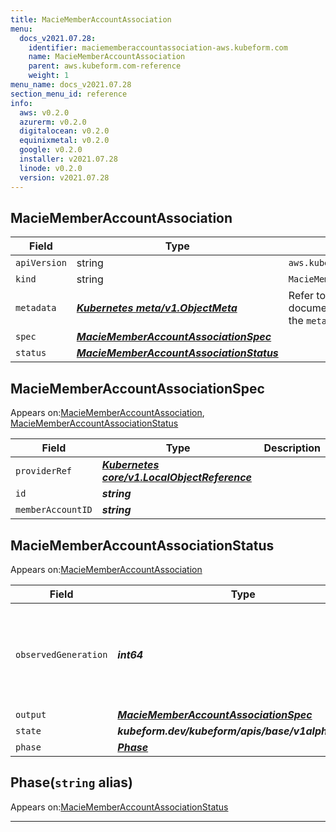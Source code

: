 ```yaml
---
title: MacieMemberAccountAssociation
menu:
  docs_v2021.07.28:
    identifier: maciememberaccountassociation-aws.kubeform.com
    name: MacieMemberAccountAssociation
    parent: aws.kubeform.com-reference
    weight: 1
menu_name: docs_v2021.07.28
section_menu_id: reference
info:
  aws: v0.2.0
  azurerm: v0.2.0
  digitalocean: v0.2.0
  equinixmetal: v0.2.0
  google: v0.2.0
  installer: v2021.07.28
  linode: v0.2.0
  version: v2021.07.28
---
```


## MacieMemberAccountAssociation
| Field | Type | Description |
| ------ | ----- | ----------- |
| `apiVersion` | string | `aws.kubeform.com/v1alpha1` |
|    `kind` | string | `MacieMemberAccountAssociation` |
| `metadata` | ***[Kubernetes meta/v1.ObjectMeta](https://v1-18.docs.kubernetes.io/docs/reference/generated/kubernetes-api/v1.18/#objectmeta-v1-meta)***|Refer to the Kubernetes API documentation for the fields of the `metadata` field.|
| `spec` | ***[MacieMemberAccountAssociationSpec](#maciememberaccountassociationspec)***||
| `status` | ***[MacieMemberAccountAssociationStatus](#maciememberaccountassociationstatus)***||
## MacieMemberAccountAssociationSpec

Appears on:[MacieMemberAccountAssociation](#maciememberaccountassociation), [MacieMemberAccountAssociationStatus](#maciememberaccountassociationstatus)

| Field | Type | Description |
| ------ | ----- | ----------- |
| `providerRef` | ***[Kubernetes core/v1.LocalObjectReference](https://v1-18.docs.kubernetes.io/docs/reference/generated/kubernetes-api/v1.18/#localobjectreference-v1-core)***||
| `id` | ***string***||
| `memberAccountID` | ***string***||
## MacieMemberAccountAssociationStatus

Appears on:[MacieMemberAccountAssociation](#maciememberaccountassociation)

| Field | Type | Description |
| ------ | ----- | ----------- |
| `observedGeneration` | ***int64***| ***(Optional)*** Resource generation, which is updated on mutation by the API Server.|
| `output` | ***[MacieMemberAccountAssociationSpec](#maciememberaccountassociationspec)***| ***(Optional)*** |
| `state` | ***kubeform.dev/kubeform/apis/base/v1alpha1.State***| ***(Optional)*** |
| `phase` | ***[Phase](#phase)***| ***(Optional)*** |
## Phase(`string` alias)

Appears on:[MacieMemberAccountAssociationStatus](#maciememberaccountassociationstatus)

---
